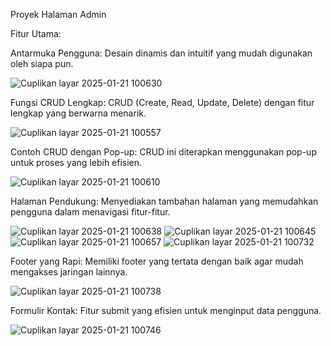 Proyek Halaman Admin

Fitur Utama:

Antarmuka Pengguna: Desain dinamis dan intuitif yang mudah digunakan oleh siapa pun.

![Cuplikan layar 2025-01-21 100630](https://github.com/user-attachments/assets/27309a4e-f569-455a-a303-eb1710630f28)

Fungsi CRUD Lengkap: CRUD (Create, Read, Update, Delete) dengan fitur lengkap yang berwarna menarik.

![Cuplikan layar 2025-01-21 100557](https://github.com/user-attachments/assets/57a424f4-64d7-4390-9e4d-98f9eced5eee)

Contoh CRUD dengan Pop-up: CRUD ini diterapkan menggunakan pop-up untuk proses yang lebih efisien.

![Cuplikan layar 2025-01-21 100610](https://github.com/user-attachments/assets/81dca354-8aaa-4f27-a24b-eb85cdb1408a)

Halaman Pendukung: Menyediakan tambahan halaman yang memudahkan pengguna dalam menavigasi fitur-fitur.

![Cuplikan layar 2025-01-21 100638](https://github.com/user-attachments/assets/093443fe-30e3-4342-af97-7ccf30b3a3ed)
![Cuplikan layar 2025-01-21 100645](https://github.com/user-attachments/assets/5000f259-e710-4da0-9178-6f4c9d252396)
![Cuplikan layar 2025-01-21 100657](https://github.com/user-attachments/assets/941d76f6-8abc-4052-9d78-4288193a9c77)
![Cuplikan layar 2025-01-21 100732](https://github.com/user-attachments/assets/7df2697b-2221-4ad5-890d-8e3a6a12452f)

Footer yang Rapi: Memiliki footer yang tertata dengan baik agar mudah mengakses jaringan lainnya.

![Cuplikan layar 2025-01-21 100738](https://github.com/user-attachments/assets/152b226c-4a16-47ad-9884-ee4fd8ea46df)

Formulir Kontak: Fitur submit yang efisien untuk menginput data pengguna.

![Cuplikan layar 2025-01-21 100746](https://github.com/user-attachments/assets/6c6dc4e8-b17e-4217-8e0c-a3fb406712f8)
